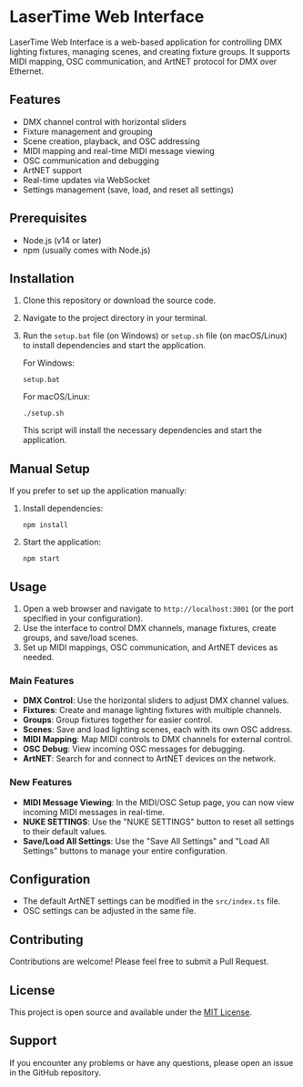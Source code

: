 # LaserTime Web Interface

LaserTime Web Interface is a web-based application for controlling DMX lighting fixtures, managing scenes, and creating fixture groups. It supports MIDI mapping, OSC communication, and ArtNET protocol for DMX over Ethernet.

## Features

- DMX channel control with horizontal sliders
- Fixture management and grouping
- Scene creation, playback, and OSC addressing
- MIDI mapping and real-time MIDI message viewing
- OSC communication and debugging
- ArtNET support
- Real-time updates via WebSocket
- Settings management (save, load, and reset all settings)

## Prerequisites

- Node.js (v14 or later)
- npm (usually comes with Node.js)

## Installation

1. Clone this repository or download the source code.
2. Navigate to the project directory in your terminal.
3. Run the `setup.bat` file (on Windows) or `setup.sh` file (on macOS/Linux) to install dependencies and start the application.

   For Windows:
   ```
   setup.bat
   ```

   For macOS/Linux:
   ```
   ./setup.sh
   ```

   This script will install the necessary dependencies and start the application.

## Manual Setup

If you prefer to set up the application manually:

1. Install dependencies:
   ```
   npm install
   ```

2. Start the application:
   ```
   npm start
   ```

## Usage

1. Open a web browser and navigate to `http://localhost:3001` (or the port specified in your configuration).
2. Use the interface to control DMX channels, manage fixtures, create groups, and save/load scenes.
3. Set up MIDI mappings, OSC communication, and ArtNET devices as needed.

### Main Features

- **DMX Control**: Use the horizontal sliders to adjust DMX channel values.
- **Fixtures**: Create and manage lighting fixtures with multiple channels.
- **Groups**: Group fixtures together for easier control.
- **Scenes**: Save and load lighting scenes, each with its own OSC address.
- **MIDI Mapping**: Map MIDI controls to DMX channels for external control.
- **OSC Debug**: View incoming OSC messages for debugging.
- **ArtNET**: Search for and connect to ArtNET devices on the network.

### New Features

- **MIDI Message Viewing**: In the MIDI/OSC Setup page, you can now view incoming MIDI messages in real-time.
- **NUKE SETTINGS**: Use the "NUKE SETTINGS" button to reset all settings to their default values.
- **Save/Load All Settings**: Use the "Save All Settings" and "Load All Settings" buttons to manage your entire configuration.

## Configuration

- The default ArtNET settings can be modified in the `src/index.ts` file.
- OSC settings can be adjusted in the same file.

## Contributing

Contributions are welcome! Please feel free to submit a Pull Request.

## License

This project is open source and available under the [MIT License](LICENSE).

## Support

If you encounter any problems or have any questions, please open an issue in the GitHub repository.
